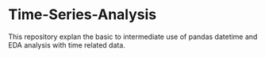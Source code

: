# Time-Series-Analysis
This repository explan the basic to intermediate use of pandas datetime and EDA analysis with time related data. 
